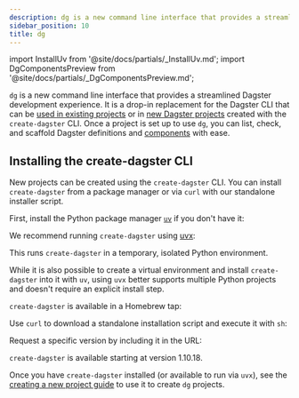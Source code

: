 ```yaml
---
description: dg is a new command line interface that provides a streamlined Dagster development experience that can be used in existing Dagster projects or used to scaffold new projects. You can use dg to list, check, and scaffold Dagster definitions and components.
sidebar_position: 10
title: dg
---
```


import InstallUv from '@site/docs/partials/\_InstallUv.md';
import DgComponentsPreview from '@site/docs/partials/\_DgComponentsPreview.md';

<DgComponentsPreview />

`dg` is a new command line interface that provides a streamlined Dagster development experience. It is a drop-in replacement for the Dagster CLI that can be [used in existing projects](/guides/labs/dg/incrementally-adopting-dg/migrating-project) or in [new Dagster projects](/guides/labs/dg/creating-a-project) created with the `create-dagster` CLI. Once a project is set up to use `dg`, you can list, check, and scaffold Dagster definitions and [components](/guides/labs/components/) with ease.


## Installing the create-dagster CLI

New projects can be created using the `create-dagster` CLI. You can install `create-dagster` from a package manager or via `curl` with our standalone installer script.

<Tabs>
<TabItem value="uv" label="uv">

First, install the Python package manager [`uv`](https://docs.astral.sh/uv/) if you don't have it:

<InstallUv />

We recommend running `create-dagster` using [uvx](https://docs.astral.sh/uv/guides/tools/):

<CliInvocationExample contents="uvx create-dagster project my-project" />

This runs `create-dagster` in a temporary, isolated Python environment.

While it is also possible to create a virtual environment and install `create-dagster` into it with `uv`, using `uvx` better supports multiple Python projects and doesn't require an explicit install step.

</TabItem>

<TabItem value="brew" label="Homebrew">

`create-dagster` is available in a Homebrew tap:

<CliInvocationExample contents="brew install dagster-io/tap/create-dagster" />

</TabItem>

<TabItem value="curl" label="curl">

Use `curl` to download a standalone installation script and execute it with `sh`:

<CliInvocationExample contents="curl -LsSf https://dagster.io/create-dagster/install.sh | sh" />

Request a specific version by including it in the URL:

<CliInvocationExample contents="curl -LsSf https://dagster.io/create-dagster/1.10.18/install.sh | sh" />

`create-dagster` is available starting at version 1.10.18.

</TabItem>

</Tabs>

Once you have `create-dagster` installed (or available to run via `uvx`), see the [creating a new project guide](/guides/labs/dg/creating-a-project) to use it to create `dg` projects.

